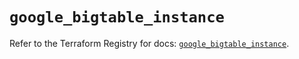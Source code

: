 # `google_bigtable_instance`

Refer to the Terraform Registry for docs: [`google_bigtable_instance`](https://registry.terraform.io/providers/hashicorp/google-beta/5.22.0/docs/resources/google_bigtable_instance).
